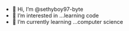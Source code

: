 - 👋 Hi, I’m @sethyboy97-byte
- 👀 I’m interested in ...learning code
- 🌱 I’m currently learning ...computer science



<!---
sethyboy97-byte/sethyboy97-byte is a ✨ special ✨ repository because its `README.md` (this file) appears on your GitHub profile.
You can click the Preview link to take a look at your changes.
--->
